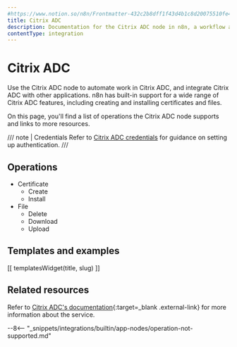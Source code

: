 ```yaml
---
#https://www.notion.so/n8n/Frontmatter-432c2b8dff1f43d4b1c8d20075510fe4
title: Citrix ADC
description: Documentation for the Citrix ADC node in n8n, a workflow automation platform. Includes details of operations and configuration, and links to examples and credentials information.
contentType: integration
---
```


# Citrix ADC

Use the Citrix ADC node to automate work in Citrix ADC, and integrate Citrix ADC with other applications. n8n has built-in support for a wide range of Citrix ADC features, including creating and installing certificates and files.

On this page, you'll find a list of operations the Citrix ADC node supports and links to more resources.

/// note | Credentials
Refer to [Citrix ADC credentials](/integrations/builtin/credentials/citrixadc/) for guidance on setting up authentication. 
///

## Operations

* Certificate
	* Create
	* Install
* File
	* Delete
	* Download
	* Upload

## Templates and examples

<!-- see https://www.notion.so/n8n/Pull-in-templates-for-the-integrations-pages-37c716837b804d30a33b47475f6e3780 -->
[[ templatesWidget(title, slug) ]]

## Related resources

Refer to [Citrix ADC's documentation](https://docs.citrix.com/en-us/citrix-adc/current-release/){:target=_blank .external-link} for more information about the service.

--8<-- "_snippets/integrations/builtin/app-nodes/operation-not-supported.md"

